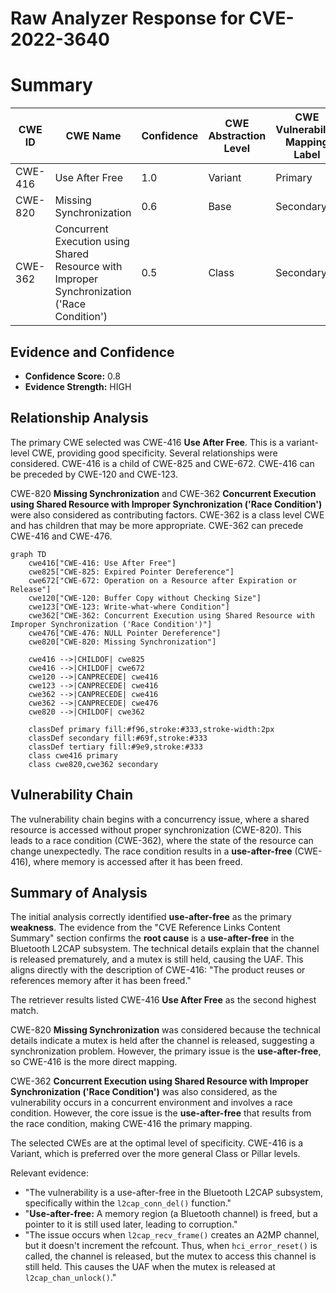 # Raw Analyzer Response for CVE-2022-3640

# Summary
| CWE ID | CWE Name | Confidence | CWE Abstraction Level | CWE Vulnerability Mapping Label | CWE-Vulnerability Mapping Notes |
|---|---|---|---|---|---|
| CWE-416 | Use After Free | 1.0 | Variant | Primary | Allowed |
| CWE-820 | Missing Synchronization | 0.6 | Base | Secondary | Allowed |
| CWE-362 | Concurrent Execution using Shared Resource with Improper Synchronization ('Race Condition') | 0.5 | Class | Secondary | Allowed-with-Review |

## Evidence and Confidence

*   **Confidence Score:** 0.8
*   **Evidence Strength:** HIGH

## Relationship Analysis
The primary CWE selected was CWE-416 **Use After Free**. This is a variant-level CWE, providing good specificity. Several relationships were considered. CWE-416 is a child of CWE-825 and CWE-672. CWE-416 can be preceded by CWE-120 and CWE-123.

CWE-820 **Missing Synchronization** and CWE-362 **Concurrent Execution using Shared Resource with Improper Synchronization ('Race Condition')** were also considered as contributing factors. CWE-362 is a class level CWE and has children that may be more appropriate. CWE-362 can precede CWE-416 and CWE-476.

```mermaid
graph TD
    cwe416["CWE-416: Use After Free"]
    cwe825["CWE-825: Expired Pointer Dereference"]
    cwe672["CWE-672: Operation on a Resource after Expiration or Release"]
    cwe120["CWE-120: Buffer Copy without Checking Size"]
    cwe123["CWE-123: Write-what-where Condition"]
    cwe362["CWE-362: Concurrent Execution using Shared Resource with Improper Synchronization ('Race Condition')"]
    cwe476["CWE-476: NULL Pointer Dereference"]
    cwe820["CWE-820: Missing Synchronization"]

    cwe416 -->|CHILDOF| cwe825
    cwe416 -->|CHILDOF| cwe672
    cwe120 -->|CANPRECEDE| cwe416
    cwe123 -->|CANPRECEDE| cwe416
    cwe362 -->|CANPRECEDE| cwe416
    cwe362 -->|CANPRECEDE| cwe476
    cwe820 -->|CHILDOF| cwe362
    
    classDef primary fill:#f96,stroke:#333,stroke-width:2px
    classDef secondary fill:#69f,stroke:#333
    classDef tertiary fill:#9e9,stroke:#333
    class cwe416 primary
    class cwe820,cwe362 secondary
```

## Vulnerability Chain
The vulnerability chain begins with a concurrency issue, where a shared resource is accessed without proper synchronization (CWE-820). This leads to a race condition (CWE-362), where the state of the resource can change unexpectedly. The race condition results in a **use-after-free** (CWE-416), where memory is accessed after it has been freed.

## Summary of Analysis
The initial analysis correctly identified **use-after-free** as the primary **weakness**. The evidence from the "CVE Reference Links Content Summary" section confirms the **root cause** is a **use-after-free** in the Bluetooth L2CAP subsystem. The technical details explain that the channel is released prematurely, and a mutex is still held, causing the UAF. This aligns directly with the description of CWE-416: "The product reuses or references memory after it has been freed."

The retriever results listed CWE-416 **Use After Free** as the second highest match.

CWE-820 **Missing Synchronization** was considered because the technical details indicate a mutex is held after the channel is released, suggesting a synchronization problem. However, the primary issue is the **use-after-free**, so CWE-416 is the more direct mapping.

CWE-362 **Concurrent Execution using Shared Resource with Improper Synchronization ('Race Condition')** was also considered, as the vulnerability occurs in a concurrent environment and involves a race condition. However, the core issue is the **use-after-free** that results from the race condition, making CWE-416 the primary mapping.

The selected CWEs are at the optimal level of specificity. CWE-416 is a Variant, which is preferred over the more general Class or Pillar levels.

Relevant evidence:

*   "The vulnerability is a use-after-free in the Bluetooth L2CAP subsystem, specifically within the `l2cap_conn_del()` function."
*   "**Use-after-free:** A memory region (a Bluetooth channel) is freed, but a pointer to it is still used later, leading to corruption."
*   "The issue occurs when `l2cap_recv_frame()` creates an A2MP channel, but it doesn't increment the refcount. Thus, when `hci_error_reset()` is called, the channel is released, but the mutex to access this channel is still held. This causes the UAF when the mutex is released at `l2cap_chan_unlock()`."